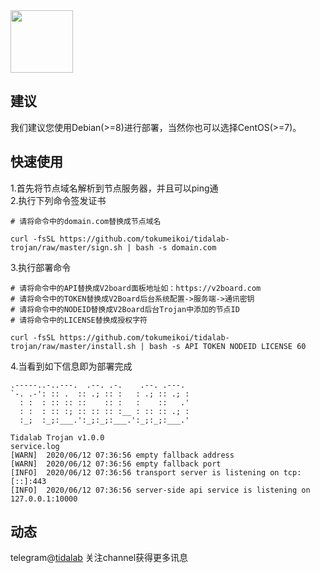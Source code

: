 <img src='https://github.com/tokumeikoi/tidalab-trojan/raw/master/img/tidalab.png' width='100px' align='center'>

## 建议

我们建议您使用Debian(>=8)进行部署，当然你也可以选择CentOS(>=7)。

## 快速使用

1.首先将节点域名解析到节点服务器，并且可以ping通  
2.执行下列命令签发证书

```
# 请将命令中的domain.com替换成节点域名

curl -fsSL https://github.com/tokumeikoi/tidalab-trojan/raw/master/sign.sh | bash -s domain.com
```

3.执行部署命令

```
# 请将命令中的API替换成V2board面板地址如：https://v2board.com
# 请将命令中的TOKEN替换成V2Board后台系统配置->服务端->通讯密钥
# 请将命令中的NODEID替换成V2Board后台Trojan中添加的节点ID
# 请将命令中的LICENSE替换成授权字符

curl -fsSL https://github.com/tokumeikoi/tidalab-trojan/raw/master/install.sh | bash -s API TOKEN NODEID LICENSE 60
```

4.当看到如下信息即为部署完成

```
.-----..-..---.  .--. .-.    .--. .---.
`-. .-': :: .  :: .; :: :   : .; :: .; :
  : :  : :: :: ::    :: :   :    ::   .'
  : :  : :: :; :: :: :: :__ : :: :: .; :
  :_;  :_;:___.':_;:_;:___.':_;:_;:___.'

Tidalab Trojan v1.0.0
service.log
[WARN]  2020/06/12 07:36:56 empty fallback address
[WARN]  2020/06/12 07:36:56 empty fallback port
[INFO]  2020/06/12 07:36:56 transport server is listening on tcp: [::]:443
[INFO]  2020/06/12 07:36:56 server-side api service is listening on 127.0.0.1:10000
```

## 动态

telegram@[tidalab](https://t.me/tidalab)
关注channel获得更多讯息